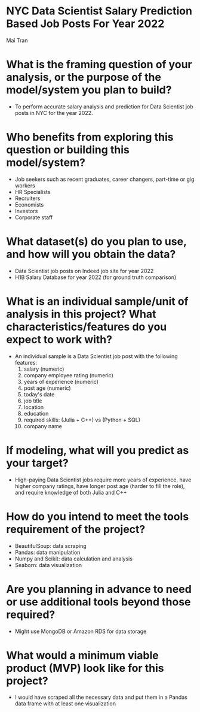 # NYC Data Scientist Salary Prediction Based Job Posts For Year 2022
Mai Tran

# What is the framing question of your analysis, or the purpose of the model/system you plan to build?
- To perform accurate salary analysis and prediction for Data Scientist job posts in NYC for the year 2022. 

# Who benefits from exploring this question or building this model/system?
- Job seekers such as recent graduates, career changers, part-time or gig workers
- HR Specialists
- Recruiters
- Economists
- Investors
- Corporate staff

# What dataset(s) do you plan to use, and how will you obtain the data?
- Data Scientist job posts on Indeed job site for year 2022
- H1B Salary Database for year 2022 (for ground truth comparison)

# What is an individual sample/unit of analysis in this project? What characteristics/features do you expect to work with?
- An individual sample is a Data Scientist job post with the following features:
  1. salary (numeric)
  2. company employee rating (numeric)
  3. years of experience (numeric)
  4. post age (numeric)
  5. today's date
  6. job title
  7. location
  8. education
  9. required skills: (Julia + C++) vs (Python + SQL)
  10. company name

# If modeling, what will you predict as your target?
- High-paying Data Scientist jobs require more years of experience, have higher company ratings, have longer post age (harder to fill the role), and require knowledge of both Julia and C++

# How do you intend to meet the tools requirement of the project?
- BeautifulSoup: data scraping
- Pandas: data manipulation
- Numpy and Scikit: data calculation and analysis
- Seaborn: data visualization

# Are you planning in advance to need or use additional tools beyond those required?
- Might use MongoDB or Amazon RDS for data storage

# What would a minimum viable product (MVP) look like for this project?
- I would have scraped all the necessary data and put them in a Pandas data frame with at least one visualization
